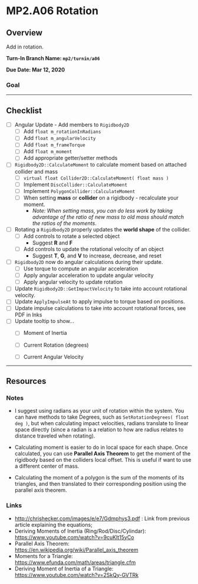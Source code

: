 MP2.A06 Rotation
======

## Overview
Add in rotation.  

**Turn-In Branch Name: `mp2/turnin/a06`**

**Due Date: Mar 12, 2020**

### Goal 

------

## Checklist
- [ ] Angular Update - Add members to `Rigidbody2D`
    - [ ] Add `float m_rotationInRadians`
    - [ ] Add `float m_angularVelocity`   
    - [ ] Add `float m_frameTorque`       
    - [ ] Add `float m_moment`
    - [ ] Add appropriate getter/setter methods
- [ ] `Rigidbody2D::CalculateMoment` to calculate moment based on attached collider and mass
    - [ ] `virtual float Collider2D::CalculateMoment( float mass )`
    - [ ] Implement `DiscCollider::CalculateMoment`
    - [ ] Implement `PolygonCollider::CalculateMoment`
    - [ ] When setting **mass** or **collider** on a rigidbody - recalculate your moment.
        - *Note: When setting mass, you can do less work by taking advantage of the ratio of new mass to old mass should match the ratios of the moments*. 
- [ ] Rotating a `Rigidbody2D` properly updates the **world shape** of the collider.
    - [ ] Add controls to rotate a selected object
        - Suggest **R** and **F** 
    - [ ] Add controls to update the rotational velocity of an object
        - Suggest **T**, **G**, and **V** to increase, decrease, and reset
- [ ] `Rigidbody2D` now do angular calculations during their update.
    - [ ] Use torque to compute an angular acceleration
    - [ ] Apply angular acceleration to update angular velocity
    - [ ] Apply angular velocity to update rotation
- [ ] Update `Rigidbody2D::GetImpactVelocity` to take into account rotational velocity.
- [ ] Update `ApplyImpulseAt` to apply impulse to torque based on positions. 
- [ ] Update impulse calculations to take into account rotational forces, see PDF in lnks
- [ ] Update tooltip to show...
    - [ ] Moment of Inertia
    - [ ] Current Rotation (degrees)
    - [ ] Current Angular Velocity


------

## Resources

### Notes
- I suggest using radians as your unit of rotation within the system.  You can have 
methods to take Degrees, such as `SetRotationDegrees( float deg )`, but when calculating
impact velocities, radians translate to linear space directly (since a radian is a relation to how are radius relates to distance traveled when rotating). 

- Calculating moment is easier to do in local space for each shape.  Once calculated, you can use **Parallel Axis Theorem** to  get the moment of the rigidbody based on the colliders local offset.  This is useful if want to use a different center of mass. 

- Calculating the moment of a polygon is the sum of the moments of its triangles, and then
translated to their corresponding position using the parallel axis theorem.




### Links
- http://chrishecker.com/images/e/e7/Gdmphys3.pdf : Link from previous article explaining the equations;
- Deriving Moments of Inertia (Ring/Rod/Disc/Cylindar): https://www.youtube.com/watch?v=9cuKlt15yCo
- Parallel Axis Theorem: https://en.wikipedia.org/wiki/Parallel_axis_theorem
- Moments for a Triangle: https://www.efunda.com/math/areas/triangle.cfm
- Deriving Moment of Inertia of a Triangle: https://www.youtube.com/watch?v=2SkQy-GVTRk  